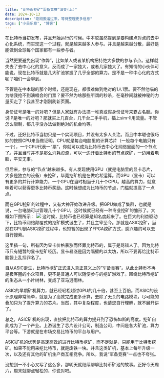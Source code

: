 ```yaml
---
title: "比特币挖矿“军备竞赛”演变(上)"
date: 2024-10-13
description: "刚刚搬运过来，等待整理更多信息"
tags: ["小吴乐意", "博客"]
---
```


在比特币当初发布，并且开始运行的时候。中本聪虽然提到是要构建点对点的去中心化系统，而实现这一个过程，就是越来越多人参与。并且是越来越分散，最好是能做到全球每个国家都有一些参与者。

当然更要避免出现“作弊”，比如某人或者某机构把持绝大多数的参与节点。这样就失去了去中心化的意义，反而成了一家独大，或者几家独大了。有知情的小伙伴可能说，现在比特币就是几大矿池掌握了几乎全部的算力。是不是一种中心化的方式呢？咱们一会聊到。

不管是在中本聪的那个时候，还是现在，都很难做到绝对的1人1票。要不然他喵的为啥我抢不到演唱会的门票？要不然为啥那些所谓的秒杀，在毫秒间就被神秘的力量买走了？我甚至才刚刚刷新页面。

身份证号是唯一的对吧？但是人家就有办法搞一堆真或假身份证号来霸占名额。你说IP是唯一的对吧？那就买上几百台，几千台二手手机，插上sim卡用流量。不管怎么限制，都几乎没办法做到绝对的机会均等。

不过，还好比特币当初只是一个实现项目，并没有太多人关注。而且中本聪也很巧妙的按照CPU来当做证明。CPU就是每台电脑里的计算芯片（一般每个电脑只有一个），一个CPU代表一“票”，你就可以成为比特币去中心化网络里面的一个节点了。并且当时并不是那么消耗资源，可以一边开着比特币的节点挖矿，一边用着电脑，平安无事。

但后来，参与的“节点”越来越多。有人发现使用GPU（就是电脑里的显卡芯片，大多是独立的设备）来挖矿，毕竟挖矿机是在做哈希运算。而GPU（显卡）可以有更多的并行计算能力，一个GPU在当时相当于几十个CPU。越高的算力，就意味着可以获得更多比特币奖励。这时候想成为比特币的节点，门槛就提高了一点点。

而在GPU挖矿的过程中，又有大神开始改进升级。把GPU做成了集群，也就是说，一台电脑可以管理几十个GPU。这时候就已经有一种专业挖矿的雏形了。大概如下图所示：
![](https://blog.xiaowuleyi.com/content/uploadfile/202410/9fb51728781172.webp)
这时候，比特币也已经算是知名度起来了。在巨大的利益驱动下，比特币网络颠覆式的挖矿模式诞生了，并且主宰至今。那就是ASIC挖矿，当然在GPU到ASIC挖矿过程中，也短暂的出现了FPGA挖矿方式，感兴趣的可以去自行搜索。

这里插一句，所有因为显卡价格暴涨而怪罪比特币的，属于是骂错人了。因为比特币只有短暂的显卡挖矿经历。显卡暴涨是因为隔壁的以太坊，所以不要再给比特币脑袋上乱扣罪名了。

自从ASIC诞生，比特币挖矿正式进入真正意义上的“军备竞赛”。从此比特币不再是极客圈的小众项目，更不是普通人可以随便参与的挖矿游戏了。围绕比特币挖矿的生态从一小片树林，变成了亚马逊雨林。

ASIC的早期矿机算力，就已经轻松超过GPU的几十倍，甚至上百倍。而ASIC的设计原理非常简单，就是为了高效完成更多计算，去除了无关的电路模块，尽可能的叠加只为了提升算力的芯片。当然，其中复杂程度，也请您自行理解，就不展开讲了。

总之，ASIC矿机的出现，直接把比特币的算力提升到了恐怖如斯的高度。挖矿自此成为了一个产业。上游诞生了芯片设计公司，制造公司，中间是各大矿池，算力平台等。下游就是在市场交易比特币的平台与用户。

ASIC矿机的优势是高速高效的进行比特币挖矿，而不足就是，只能用于比特币挖矿。如果不能用来挖比特币，就是废铁一块。并且这类矿机，基本上每年升级一次，以及还有其他的矿机生产商互相竞争。所以，我说“军备竞赛”一点也不夸张。

没想到一不小心又写了这么多，那明天就继续聊聊比特币矿池的故事。正好今天周六，周末就聊点轻松的，你说对吧。
